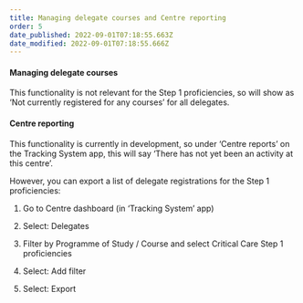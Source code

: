```yaml
---
title: Managing delegate courses and Centre reporting
order: 5
date_published: 2022-09-01T07:18:55.663Z
date_modified: 2022-09-01T07:18:55.666Z
---
```

#### Managing delegate courses​

This functionality is not relevant for the Step 1 proficiencies, so will show as ‘Not currently registered for any courses’ for all delegates.​

#### Centre reporting​

This functionality is currently in development, so under ‘Centre reports’ on the Tracking System app, this will say ‘There has not yet been an activity at this centre’.​

However, you can export a list of delegate registrations for the Step 1 proficiencies:​

1. Go to Centre dashboard (in ‘Tracking System’ app) ​

2. Select: Delegates​

3. Filter by Programme of Study / Course and select Critical Care Step 1 proficiencies ​

4. Select: Add filter​

5. Select: Export​
